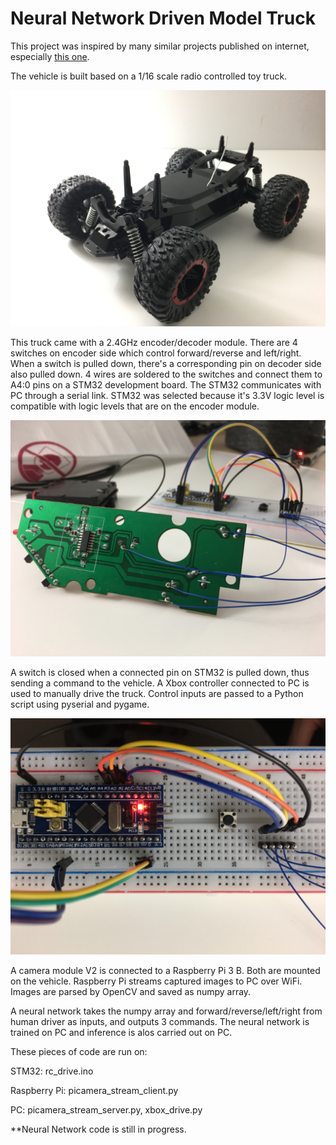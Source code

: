 # Neural Network Driven Model Truck

This project was inspired by many similar projects published on internet, especially <a href = 'https://github.com/hamuchiwa/AutoRCCar'>this one</a>.

The vehicle is built based on a 1/16 scale radio controlled toy truck. 

<p align="center">
  <img src="https://github.com/yff-001/nn-truck/blob/master/IMG_2239.JPG" width="1000" title="1/16 RC Truck">
</p>

This truck came with a 2.4GHz encoder/decoder module. There are 4 switches on encoder side which control forward/reverse and left/right. When a switch is pulled down, there's a corresponding pin on decoder side also pulled down. 4 wires are soldered to the switches and connect them to A4:0 pins on a STM32 development board. The STM32 communicates with PC through a serial link. STM32 was selected because it's 3.3V logic level is compatible with logic levels that are on the encoder module.

<p align="center">
  <img src="https://github.com/yff-001/nn-truck/blob/master/IMG_2181.JPG" width="1000" title="RC Truck Tx">
</p>

A switch is closed when a connected pin on STM32 is pulled down, thus sending a command to the vehicle. A Xbox controller connected to PC is used to manually drive the truck. Control inputs are passed to a Python script using pyserial and pygame.

<p align="center">
  <img src="https://github.com/yff-001/nn-truck/blob/master/IMG_2213.jpg" width="1000" title="STM32 Connected to PC via FTDI">
</p>

A camera module V2 is connected to a Raspberry Pi 3 B. Both are mounted on the vehicle. Raspberry Pi streams captured images to PC over WiFi. Images are parsed by OpenCV and saved as numpy array.

A neural network takes the numpy array and forward/reverse/left/right from human driver as inputs, and outputs 3 commands. The neural network is trained on PC and inference is alos carried out on PC.

These pieces of code are run on:

STM32: rc_drive.ino

Raspberry Pi: picamera_stream_client.py

PC: picamera_stream_server.py, xbox_drive.py

**Neural Network code is still in progress.
